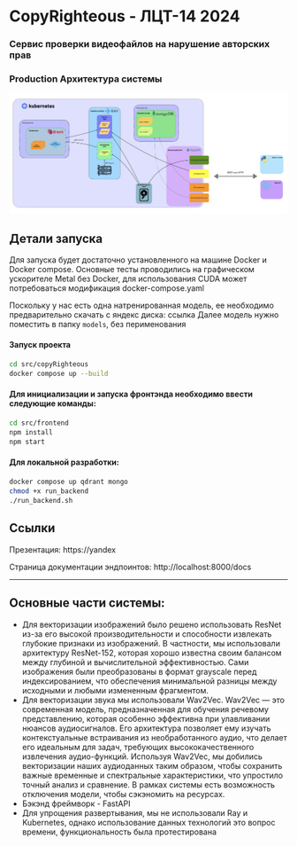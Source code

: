 # CopyRighteous - ЛЦТ-14 2024
### Сервис проверки видеофайлов на нарушение авторских прав

### Production Архитектура системы
![Architecture](images/architecture.png)
## Детали запуска
Для запуска будет достаточно установленного на машине Docker и Docker compose. Основные тесты проводились на графическом ускорителе Metal без Docker, для использования CUDA может потребоваться модификация docker-compose.yaml

Поскольку у нас есть одна натренированная модель, ее необходимо предварительно скачать с яндекс диска: ссылка
Далее модель нужно поместить в папку ```models```, без перименования

#### Запуск проекта

```bash
cd src/copyRighteous
docker compose up --build
```
#### Для инициализации и запуска фронтэнда необходимо ввести следующие команды:
```bash
cd src/frontend
npm install
npm start
```

#### Для локальной разработки:
```bash
docker compose up qdrant mongo
chmod +x run_backend
./run_backend.sh
```

## Ссылки
Презентация: https://yandex

Страница документации эндпоинтов: http://localhost:8000/docs


---

## Основные части системы:
- Для векторизации изображений было решено использовать ResNet из-за его высокой производительности и способности извлекать глубокие признаки из изображений. В частности, мы использовали архитектуру ResNet-152, которая хорошо известна своим балансом между глубиной и вычислительной эффективностью. Сами изображения были преобразованы в формат grayscale перед индексированием, что обеспечения минимальной разницы между исходными и любыми измененным фрагментом.
- Для векторизации звука мы использовали Wav2Vec. Wav2Vec — это современная модель, предназначенная для обучения речевому представлению, которая особенно эффективна при улавливании нюансов аудиосигналов. Его архитектура позволяет ему изучать контекстуальные встраивания из необработанного аудио, что делает его идеальным для задач, требующих высококачественного извлечения аудио-функций. Используя Wav2Vec, мы добились векторизации наших аудиоданных таким образом, чтобы сохранить важные временные и спектральные характеристики, что упростило точный анализ и сравнение. В рамках системы есть возможность отключения модели, чтобы сэкэномить на ресурсах.
- Бэкэнд фреймворк - FastAPI
- Для упрощения развертывания, мы не использовали Ray и Kubernetes, однако использование данных технологий это вопрос времени, функциональность была протестирована